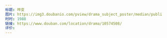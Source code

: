 ```yaml
---
标题: 哗变
图片: https://img3.doubanio.com/pview/drama_subject_poster/median/public/8d06be614f9c1d7.jpg
时时: 1988
链接: https://www.douban.com/location/drama/10574508/
评价:
---
```


